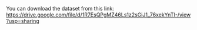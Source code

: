 You can download the dataset from this link: https://drive.google.com/file/d/1R7EsQPgMZ46Ls1z2sGiJ1_76xekYnTI-/view?usp=sharing
